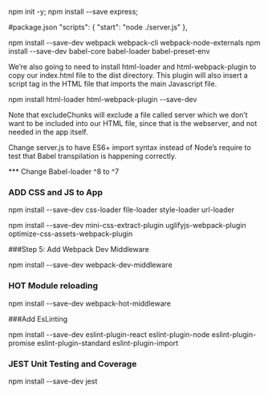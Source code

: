 

npm init -y;
npm install --save express;

#package.json
"scripts": {
  "start": "node ./server.js"
},

npm install --save-dev webpack webpack-cli webpack-node-externals
npm install --save-dev babel-core babel-loader babel-preset-env

We’re also going to need to install html-loader and html-webpack-plugin to copy our index.html file to the dist directory. This plugin will also insert a script tag in the HTML file that imports the main Javascript file.

npm install html-loader html-webpack-plugin --save-dev

Note that excludeChunks will exclude a file called server which we don’t want to be included into our HTML file, since that is the webserver, and not needed in the app itself.

Change server.js to have ES6+ import syntax instead of Node’s require to test that Babel transpilation is happening correctly.

*** Change Babel-loader ^8 to ^7

### ADD CSS and JS to App

npm install --save-dev css-loader file-loader style-loader url-loader

npm install --save-dev mini-css-extract-plugin uglifyjs-webpack-plugin optimize-css-assets-webpack-plugin

###Step 5: Add Webpack Dev Middleware

npm install --save-dev webpack-dev-middleware

### HOT Module reloading

npm install --save-dev webpack-hot-middleware

###Add EsLinting

npm install --save-dev eslint-plugin-react eslint-plugin-node eslint-plugin-promise eslint-plugin-standard eslint-plugin-import

### JEST Unit Testing and Coverage

npm install --save-dev jest

